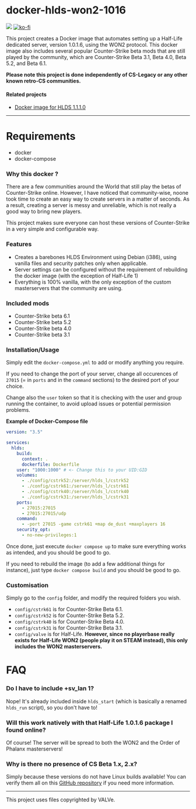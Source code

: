 # docker-hlds-won2-1016

[![](https://c5.patreon.com/external/logo/become_a_patron_button.png)](https://patreon.baseq.fr)
[![ko-fi](https://ko-fi.com/img/githubbutton_sm.svg)](https://ko-fi.com/P5P27UZHV)

This project creates a Docker image that automates setting up a Half-Life dedicated server, version 1.0.1.6, using the WON2 protocol. This docker image also includes several popular Counter-Strike beta mods that are still played by the community, which are Counter-Strike Beta 3.1, Beta 4.0, Beta 5.2, and Beta 6.1.

**Please note this project is done independently of CS-Legacy or any other known retro-CS communities.**

#### Related projects
- [Docker image for HLDS 1.1.1.0](https://github.com/Ch0wW/docker-hlds-won2)

--------------------

# Requirements
- docker
- docker-compose

### Why this docker ?

There are a few communities around the World that still play the betas of Counter-Strike online. However, I have noticed that community-wise, noone took time to create an easy way to create servers in a matter of seconds. As a result, creating a server is messy and unreliable, which is not really a good way to bring new players. 

This project makes sure everyone can host these versions of Counter-Strike in a very simple and configurable way.

### Features
* Creates a barebones HLDS Environment using Debian (i386), using vanilla files and security patches only when applicable.
* Server settings can be configured without the requirement of rebuilding the docker image (with the exception of Half-Life 1)
* Everything is 100% vanilla, with the only exception of the custom masterservers that the community are using.

### Included mods
- Counter-Strike beta 6.1
- Counter-Strike beta 5.2
- Counter-Strike beta 4.0
- Counter-Strike beta 3.1

### Installation/Usage

Simply edit the `docker-compose.yml` to add or modify anything you require.

If you need to change the port of your server, change all occurences of `27015` (= in `ports` and in the `command` sections) to the desired port of your choice.

Change also the `user` token so that it is checking with the user and group running the container, to avoid upload issues or potential permission problems.

**Example of Docker-Compose file**
```yml
version: "3.5"

services:
  hlds:
    build:
      context: .
      dockerfile: Dockerfile
    user: "1000:1000" # <- Change this to your UID:GID
    volumes:
      - ./config/cstrk52:/server/hlds_l/cstrk52 
      - ./config/cstrk61:/server/hlds_l/cstrk61
      - ./config/cstrk40:/server/hlds_l/cstrk40 
      - ./config/cstrk31:/server/hlds_l/cstrk31
    ports:
      - 27015:27015
      - 27015:27015/udp
    command:
      - -port 27015 -game cstrk61 +map de_dust +maxplayers 16
    security_opt:
      - no-new-privileges:1
```

Once done, just execute `docker compose up` to make sure everything works as intended, and you should be good to go.

If you need to rebuild the image (to add a few additional things for instance), just type `docker compose build` and you should be good to go.

### Customisation
Simply go to the `config` folder, and modify the required folders you wish.

- `config/cstrk61` is for Counter-Strike Beta 6.1.
- `config/cstrk52` is for Counter-Strike Beta 5.2.
- `config/cstrk40` is for Counter-Strike Beta 4.0.
- `config/cstrk31` is for Counter-Strike Beta 3.1.
- `config/valve` is for Half-Life. **However, since no playerbase really exists for Half-Life WON2 (people play it on STEAM instead), this only includes the WON2 masterservers.** 

# FAQ

### Do I have to include +sv_lan 1?
Nope! It's already included inside `hlds_start` (which is basically a renamed `hlds_run` script), so you don't have to!

### Will this work natively with that Half-Life 1.0.1.6 package I found online?
Of course! The server will be spread to both the WON2 and the Order of Phalanx masterservers!

### Why is there no presence of CS Beta 1.x, 2.x?
Simply because these versions do not have Linux builds available! You can verify them all on this [GitHub repository](https://github.com/Ch0wW/counterstrike-betas) if you need more information.

-----------

This project uses files copyrighted by VALVe. 
